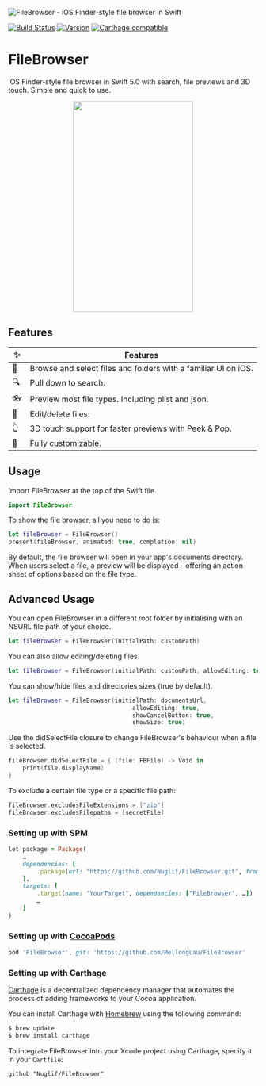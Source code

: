 ![FileBrowser - iOS Finder-style file browser in Swift](https://cloud.githubusercontent.com/assets/889949/13035402/75e4eb00-d34f-11e5-8b92-c921ecca9300.png)

[![Build
Status](https://travis-ci.org/Nuglif/FileBrowser.svg?branch=master)](https://travis-ci.org/Nuglif/FileBrowser) [![Version](http://img.shields.io/cocoapods/v/FileBrowser.svg)](http://cocoapods.org/?q=FileBrowser)
[![Carthage compatible](https://img.shields.io/badge/Carthage-compatible-4BC51D.svg?style=flat)](https://github.com/Carthage/Carthage)

# FileBrowser
iOS Finder-style file browser in Swift 5.0 with search, file previews and 3D touch. Simple and quick to use.

<p align="center"><img src="http://i.giphy.com/3o6gaY6yLQkhjiok5W.gif" width="242" height="425"/></p>

## Features


:sparkles:                |  Features
--------------------------|----------------------------
:iphone: | Browse and select files and folders with a familiar UI on iOS.
:mag: | Pull down to search.
:eyeglasses: | Preview most file types. Including plist and json.
:pencil: | Edit/delete files.
:point_up_2: | 3D touch support for faster previews with Peek & Pop.
:white_flower: | Fully customizable.

## Usage

Import FileBrowser at the top of the Swift file.

```swift
import FileBrowser
```

To show the file browser, all you need to do is:
```swift
let fileBrowser = FileBrowser()
present(fileBrowser, animated: true, completion: nil)
```

By default, the file browser will open in your app's documents directory. When users select a file, a preview will be displayed - offering an action sheet of options based on the file type.

## Advanced Usage

You can open FileBrowser in a different root folder by initialising with an NSURL file path of your choice.
```swift
let fileBrowser = FileBrowser(initialPath: customPath)
```

You can also allow editing/deleting files.
```swift
let fileBrowser = FileBrowser(initialPath: customPath, allowEditing: true)
```

You can show/hide files and directories sizes (true by default).
```swift
let fileBrowser = FileBrowser(initialPath: documentsUrl,
                                   allowEditing: true,
                                   showCancelButton: true,
                                   showSize: true)
```

Use the didSelectFile closure to change FileBrowser's behaviour when a file is selected.
```swift
fileBrowser.didSelectFile = { (file: FBFile) -> Void in
    print(file.displayName)
}
```

To exclude a certain file type or a specific file path:
```swift
fileBrowser.excludesFileExtensions = ["zip"]
fileBrowser.excludesFilepaths = [secretFile]
```

### Setting up with SPM
```ruby
let package = Package(
    …
    dependencies: [
        .package(url: "https://github.com/Nuglif/FileBrowser.git", from: "1.3.0"),
    ],
    targets: [
        .target(name: "YourTarget", dependencies: ["FileBrowser", …])
        …
    ]
)
```

### Setting up with [CocoaPods](http://cocoapods.org/?q=FileBrowser)
```ruby
pod 'FileBrowser', git: 'https://github.com/MellongLau/FileBrowser'
```

### Setting up with Carthage

[Carthage](https://github.com/Carthage/Carthage) is a decentralized dependency manager that automates the process of adding frameworks to your Cocoa application.

You can install Carthage with [Homebrew](http://brew.sh/) using the following command:

```bash
$ brew update
$ brew install carthage
```

To integrate FileBrowser into your Xcode project using Carthage, specify it in your `Cartfile`:

```ogdl
github "Nuglif/FileBrowser"
```
